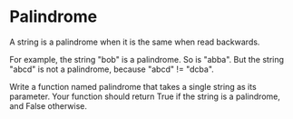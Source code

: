 # Palindrome

A string is a palindrome when it is the same when read backwards.

For example, the string "bob" is a palindrome. So is "abba". But the string "abcd" is not a palindrome, because "abcd" != "dcba".

Write a function named palindrome that takes a single string as its parameter. Your function should return True if the string is a palindrome, and False otherwise.
